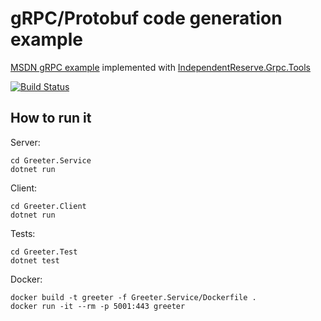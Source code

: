 # gRPC/Protobuf code generation example

[MSDN gRPC example](https://learn.microsoft.com/en-us/aspnet/core/grpc/) implemented with [IndependentReserve.Grpc.Tools](https://www.nuget.org/packages/IndependentReserve.Grpc.Tools#readme-body-tab)

[![Build Status](https://github.com/EduardSergeev/GreeterService/workflows/build/badge.svg)](https://github.com/EduardSergeev/GreeterService/actions?query=workflow%3Abuild+branch%3Amaster)


## How to run it

Server:

```console
cd Greeter.Service
dotnet run
```

Client:

```console
cd Greeter.Client
dotnet run
```

Tests:

```console
cd Greeter.Test
dotnet test
```

Docker:

```console
docker build -t greeter -f Greeter.Service/Dockerfile .
docker run -it --rm -p 5001:443 greeter
```
